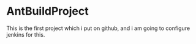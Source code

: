 # AntBuildProject


This is the first project which i put on github, and i am going to configure jenkins for this.
